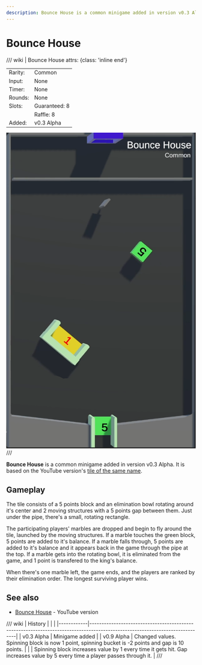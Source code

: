 ```yaml
---
description: Bounce House is a common minigame added in version v0.3 Alpha. It's based on the YouTuve version of the same name.
---
```


# Bounce House

/// wiki | Bounce House
    attrs: {class: 'inline end'}

|         |               |
|---------|---------------|
| Rarity: | Common        |
| Input:  | None          |
| Timer:  | None          |
| Rounds: | None          |
| Slots:  | Guaranteed: 8 |
|         | Raffle: 8     |
| Added:  | v0.3 Alpha    |

![bounce-house](../../assets/images/minigames/bounce-house.png)
///

**Bounce House** is a common minigame added in version v0.3 Alpha. It is based on the YouTube version's [tile of the same name](../../youtube-minigames/common/bounce-house.md).

## Gameplay

The tile consists of a 5 points block and an elimination bowl rotating around it's center and 2 moving structures with a 5 points gap between them. Just under the pipe, there's a small, rotating rectangle.

The participating players' marbles are dropped and begin to fly around the tile, launched by the moving structures. If a marble touches the green block, 5 points are added to it's balance. If a marble falls through, 5 points are added to it's balance and it appears back in the game through the pipe at the top. If a marble gets into the rotating bowl, it is eliminated from the game, and 1 point is transfered to the king's balance.

When there's one marble left, the game ends, and the players are ranked by their elimination order. The longest surviving player wins.

## See also

- [Bounce House](../../youtube-minigames/common/bounce-house.md) - YouTube version

/// wiki | History
|            |                                                                                                                             |
|------------|-----------------------------------------------------------------------------------------------------------------------------|
| v0.3 Alpha | Minigame added                                                                                                              |
| v0.9 Alpha | Changed values. Spinning block is now 1 point, spinning bucket is -2 points and gap is 10 points.                           |
|            | Spinning block increases value by 1 every time it gets hit. Gap increases value by 5 every time a player passes through it. |
///
